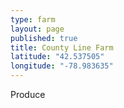```yaml
---
type: farm
layout: page
published: true
title: County Line Farm
latitude: "42.537505"
longitude: "-78.983635"
---
```


Produce